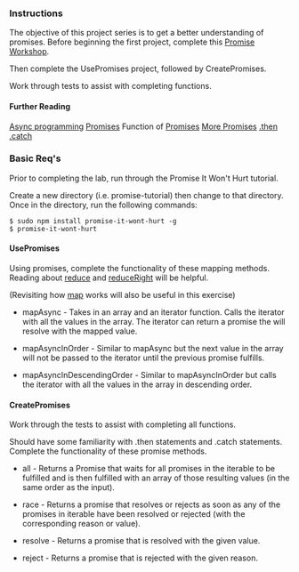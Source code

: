 ### Instructions

The objective of this project series is to get a better understanding of promises. Before beginning the first project, complete this [Promise Workshop](https://github.com/asakusuma/promise-workshop).

Then complete the UsePromises project, followed by CreatePromises.

Work through tests to assist with completing functions.

#### Further Reading
[Async programming](http://rowanmanning.com/posts/javascript-for-beginners-async/)
[Promises](https://developer.mozilla.org/en-US/docs/Web/JavaScript/Reference/Global_Objects/Promise)
Function of [Promises](https://www.promisejs.org/)
[More Promises](https://gist.github.com/domenic/3889970)
[.then](https://developer.mozilla.org/en-US/docs/Web/JavaScript/Reference/Global_Objects/Promise/then)
[.catch](https://developer.mozilla.org/en-US/docs/Web/JavaScript/Reference/Global_Objects/Promise/catch)

### Basic Req's
Prior to completing the lab, run through the Promise It Won't Hurt tutorial.

Create a new directory (i.e. promise-tutorial) then change to that directory. Once in the directory, run the following commands:
```
$ sudo npm install promise-it-wont-hurt -g
$ promise-it-wont-hurt
```

#### UsePromises
Using promises, complete the functionality of these mapping methods. Reading about [reduce](https://developer.mozilla.org/en-US/docs/Web/JavaScript/Reference/Global_Objects/Array/Reduce) and [reduceRight](https://developer.mozilla.org/en-US/docs/Web/JavaScript/Reference/Global_Objects/Array/ReduceRight) will be helpful.

(Revisiting how [map](https://developer.mozilla.org/en-US/docs/Web/JavaScript/Reference/Global_Objects/Array/map) works will also be useful in this exercise)

* mapAsync - Takes in an array and an iterator function. Calls the iterator with all the values in the array. The iterator can return a promise the will resolve with the mapped value.

* mapAsyncInOrder -  Similar to mapAsync but the next value in the array will not be passed to the iterator until the previous promise fulfills.

* mapAsyncInDescendingOrder - Similar to mapAsyncInOrder but calls the iterator with all the values in the array in descending order.


#### CreatePromises
Work through the tests to assist with completing all functions.

Should have some familiarity with .then statements and .catch statements. Complete the functionality of these promise methods.

* all - Returns a Promise that waits for all promises in the iterable to be fulfilled and is then fulfilled with an array of those resulting values (in the same order as the input).

* race - Returns a promise that resolves or rejects as soon as any of the promises in iterable have been resolved or rejected (with the corresponding reason or value).

* resolve - Returns a promise that is resolved with the given value.

* reject - Returns a promise that is rejected with the given reason.

